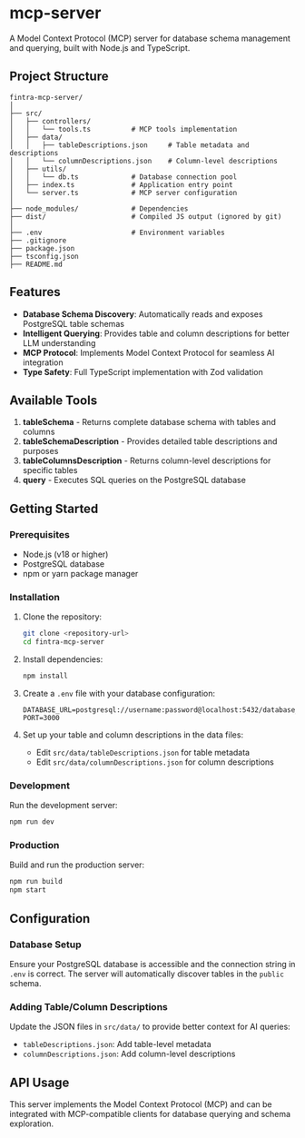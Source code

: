 # mcp-server

A Model Context Protocol (MCP) server for database schema management and querying, built with Node.js and TypeScript.

## Project Structure

```
fintra-mcp-server/
│
├── src/
│   ├── controllers/
│   │   └── tools.ts          # MCP tools implementation
│   ├── data/
│   │   ├── tableDescriptions.json     # Table metadata and descriptions
│   │   └── columnDescriptions.json    # Column-level descriptions
│   ├── utils/
│   │   └── db.ts             # Database connection pool
│   ├── index.ts              # Application entry point
│   └── server.ts             # MCP server configuration
│
├── node_modules/             # Dependencies
├── dist/                     # Compiled JS output (ignored by git)
│
├── .env                      # Environment variables
├── .gitignore
├── package.json
├── tsconfig.json
├── README.md
```

## Features

- **Database Schema Discovery**: Automatically reads and exposes PostgreSQL table schemas
- **Intelligent Querying**: Provides table and column descriptions for better LLM understanding
- **MCP Protocol**: Implements Model Context Protocol for seamless AI integration
- **Type Safety**: Full TypeScript implementation with Zod validation

## Available Tools

1. **tableSchema** - Returns complete database schema with tables and columns
2. **tableSchemaDescription** - Provides detailed table descriptions and purposes
3. **tableColumnsDescription** - Returns column-level descriptions for specific tables
4. **query** - Executes SQL queries on the PostgreSQL database

## Getting Started

### Prerequisites

- Node.js (v18 or higher)
- PostgreSQL database
- npm or yarn package manager

### Installation

1. Clone the repository:
   ```bash
   git clone <repository-url>
   cd fintra-mcp-server
   ```

2. Install dependencies:
   ```bash
   npm install
   ```

3. Create a `.env` file with your database configuration:
   ```env
   DATABASE_URL=postgresql://username:password@localhost:5432/database_name
   PORT=3000
   ```

4. Set up your table and column descriptions in the data files:
   - Edit `src/data/tableDescriptions.json` for table metadata
   - Edit `src/data/columnDescriptions.json` for column descriptions

### Development

Run the development server:
```bash
npm run dev
```

### Production

Build and run the production server:
```bash
npm run build
npm start
```

## Configuration

### Database Setup

Ensure your PostgreSQL database is accessible and the connection string in `.env` is correct. The server will automatically discover tables in the `public` schema.

### Adding Table/Column Descriptions

Update the JSON files in `src/data/` to provide better context for AI queries:

- `tableDescriptions.json`: Add table-level metadata
- `columnDescriptions.json`: Add column-level descriptions

## API Usage

This server implements the Model Context Protocol (MCP) and can be integrated with MCP-compatible clients for database querying and schema exploration.

